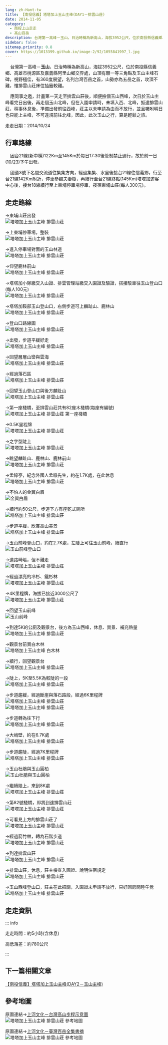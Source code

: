 ```yaml
---
lang: zh-Hant-tw
title: 【南投信義】塔塔加上玉山主峰(DAY1－排雲山莊)
date: 2014-11-05
category: 
  - 南投上山走走
  - 高山百岳
description: 台灣第一高峰－玉山，日治時稱為新高山，海拔3952公尺，位於南投縣信義鄉、高雄市桃源區及嘉義縣阿里山鄉交界處，山頂有顆一等三角點及玉山主峰石碑，視野極佳，有360度展望，名列台灣百岳之首，山勢亦為五岳之首，攻頂不難，惟排雲山莊床位抽籤較難。
sidebar: false
sitemap.priority: 0.8
cover: https://1013399.github.io/image-2/92/1055841997_l.jpg
---
```


    台灣第一高峰－**玉山**，日治時稱為新高山，海拔3952公尺，位於南投縣信義鄉、高雄市桃源區及嘉義縣阿里山鄉交界處，山頂有顆一等三角點及玉山主峰石碑，視野極佳，有360度展望，名列台灣百岳之首，山勢亦為五岳之首，攻頂不難，惟排雲山莊床位抽籤較難。  

    應同事之邀，計畫第一天走至排雲山莊後，順便撿個玉山西峰，次日於玉山主峰看完日出後，再走個玉山北峰，但在入園申請時，未填入西、北峰，抵達排雲山莊，稍事休息後，準備出發前往西峰，莊主以未申請為由而不放行，並且囑咐明日也只能上主峰，不可違規前往北峰，因此，此次玉山之行，算是輕鬆之旅。

<!-- more -->

走走日期：2014/10/24

## 行車路線 

    因台21線(新中橫)122Km至145Km於每日17:30後管制禁止通行，故於前一日(10/23)下午出發。  

    國道3號下名間交流道往集集方向，經過集集、水里後接台21線往信義鄉，行至台21線142Km附近，停車參觀夫妻樹，再續行至台21線終點(145Km)塔塔加遊客中心後，接台18線續行至上東埔停車場停車，夜宿東埔山莊(每人300元)。

## 走走路線  
→東埔山莊出發  
![塔塔加上玉山主峰 排雲山莊](https://1013399.github.io/image-2/92/1055842778_l.jpg)

→上東埔停車場，整裝  
![塔塔加上玉山主峰 排雲山莊](https://1013399.github.io/image-2/92/1055843278_l.jpg)

→進入停車場對面的玉山林道  
![塔塔加上玉山主峰 排雲山莊](https://1013399.github.io/image-2/92/1055839928_l.jpg)

→仰望鹿林前山  
![塔塔加上玉山主峰 排雲山莊](https://1013399.github.io/image-2/92/1055842093_l.jpg)

→塔塔加小隊繳交入山證、排雲管理站繳交入園證及驗證，搭接駁車往玉山登山口(每人100元)  
![塔塔加上玉山主峰 排雲山莊](https://1013399.github.io/image-2/92/1055840447_l.jpg)

→塔塔加鞍部玉山登山口，右側步道可上麟趾山、鹿林山  
![塔塔加上玉山主峰 排雲山莊](https://1013399.github.io/image-2/92/1055838730_l.jpg)

→登山口路線圖  
![塔塔加上玉山主峰 排雲山莊](https://1013399.github.io/image-2/92/1055842096_l.jpg)

→出發，步道平緩好走  
![塔塔加上玉山主峰 排雲山莊](https://1013399.github.io/image-2/92/1055842097_l.jpg)

→回望層層山巒與雲海  
![塔塔加上玉山主峰 排雲山莊](https://1013399.github.io/image-2/92/1055841997_l.jpg)

→經過落石區  
![塔塔加上玉山主峰 排雲山莊](https://1013399.github.io/image-2/92/1055839933_l.jpg)

→回望玉山登山口與後方麟趾山  
![塔塔加上玉山主峰 排雲山莊](https://1013399.github.io/image-2/92/1055839936_l.jpg)

→第一座棧橋，至排雲山莊共有82座木棧橋(每座有編號)  
![塔塔加上玉山主峰 排雲山莊 第一座棧橋](https://1013399.github.io/image-2/92/1055838732_l.jpg)

→0.5K里程牌  
![塔塔加上玉山主峰 排雲山莊](https://1013399.github.io/image-2/92/1055839938_l.jpg)

→之字型陡上  
![塔塔加上玉山主峰 排雲山莊](https://1013399.github.io/image-2/92/1055840452_l.jpg)

→眺望麟趾山、鹿林山、鹿林前山  
![塔塔加上玉山主峰 排雲山莊](https://1013399.github.io/image-2/92/1055839544_l.jpg)

→孟祿亭，紀念外國人孟祿先生，約在1.7K處，在此休息  
![塔塔加上玉山主峰 排雲山莊](https://1013399.github.io/image-2/92/1055839939_l.jpg)

→不怕人的金翼白眉  
![金翼白眉](https://1013399.github.io/image-2/92/1055843657_l.jpg)

→續行約50公尺，步道下方有座乾式廁所  
![塔塔加上玉山主峰 排雲山莊](https://1013399.github.io/image-2/92/1055841686_l.jpg)

→步道平緩，欣賞高山美景  
![塔塔加上玉山主峰 排雲山莊](https://1013399.github.io/image-2/92/1055841688_l.jpg)

→玉山前峰登山口，約在2.7K處，左陡上可往玉山前峰，續直行  
![玉山前峰登山口](https://1013399.github.io/image-2/92/1055839548_l.jpg)

→道路崎嶇，但不難走  
![塔塔加上玉山主峰 排雲山莊](https://1013399.github.io/image-2/92/1055842199_l.jpg)

→經過漂亮的冷杉、鐵杉林  
![塔塔加上玉山主峰 排雲山莊](https://1013399.github.io/image-2/92/1055842003_l.jpg)

→4K里程牌，海拔已接近3000公尺了  
![塔塔加上玉山主峰 排雲山莊](https://1013399.github.io/image-2/92/1055838743_l.jpg)

→回望玉山前峰  
![玉山前峰](https://1013399.github.io/image-2/92/1055838744_l.jpg)

→到達5K的公廁及觀景台，後方為玉山西峰，休息、賞景、補充熱量  
![塔塔加上玉山主峰 排雲山莊](https://1013399.github.io/image-2/92/1055843658_l.jpg)

→觀景台前賞白木林  
![塔塔加上玉山主峰 白木林](https://1013399.github.io/image-2/92/1055837906_l.jpg)

→續行，回望觀景台  
![塔塔加上玉山主峰 排雲山莊](https://1013399.github.io/image-2/92/1055842204_l.jpg)

→陡上，5K至5.5K為較陡的一段  
![塔塔加上玉山主峰 排雲山莊](https://1013399.github.io/image-2/92/1055841212_l.jpg)

→步道趨緩，經過斷崖與落石路段，經過6K里程牌  
![塔塔加上玉山主峰 排雲山莊](https://1013399.github.io/image-2/92/1055842205_l.jpg)  
![塔塔加上玉山主峰 排雲山莊](https://1013399.github.io/image-2/92/1055842568_l.jpg)

→步道轉為往下行  
![塔塔加上玉山主峰 排雲山莊](https://1013399.github.io/image-2/92/1055843091_l.jpg)

→大峭壁，約在6.7K處  
![塔塔加上玉山主峰 排雲山莊](https://1013399.github.io/image-2/92/1055837333_l.jpg)

→步道趨陡，經過7K里程牌  
![塔塔加上玉山主峰 排雲山莊](https://1013399.github.io/image-2/92/1055841691_l.jpg)

→玉山杜鵑與玉山圓柏  
![玉山杜鵑與玉山圓柏](https://1013399.github.io/image-2/92/1055841216_l.jpg)

→繼續陡上，來到8K處  
![塔塔加上玉山主峰 排雲山莊](https://1013399.github.io/image-2/92/1055843760_l.jpg)

→第82號棧橋，即將到達排雲山莊  
![塔塔加上玉山主峰 排雲山莊](https://1013399.github.io/image-2/92/1055843577_l.jpg)

→可看見上方的排雲山莊了  
![塔塔加上玉山主峰 排雲山莊](https://1013399.github.io/image-2/92/1055843578_l.jpg)

→經過箭竹林，轉為石階步道  
![塔塔加上玉山主峰 排雲山莊](https://1013399.github.io/image-2/92/1055842293_l.jpg)

→到達排雲山莊  
![塔塔加上玉山主峰 排雲山莊](https://1013399.github.io/image-2/92/1055840939_l.jpg)

→排雲山莊，休息，莊主檢查入園證、說明住宿規定  
![塔塔加上玉山主峰 排雲山莊](https://1013399.github.io/image-2/92/1055839950_l.jpg)

→玉山西峰登山口，莊主在此把關，入園證未申請不放行，只好回房間睡午覺  
![塔塔加上玉山主峰 排雲山莊](https://1013399.github.io/image-2/92/1055841484_l.jpg)

## 走走資訊

::: info

走走時間：約5小時(含休息)

高低落差：約780公尺

:::

## 下一篇相關文章
[【南投信義】塔塔加上玉山主峰(DAY2－玉山主峰)](/posts/post-91-2014-11-06.md)

## 參考地圖
原圖連結→[上河文化－台灣高山步程示意圖](http://www.sunriver.com.tw/map_hiking_index.htm)  
![塔塔加上玉山主峰 排雲山莊 參考地圖](https://1013399.github.io/image-2/92/1055842864_l.jpg)

原圖連結→[上河文化－臺灣百岳全集書摘](http://www.sunriver.com.tw/takayama/yushan.htm)  
![塔塔加上玉山主峰 排雲山莊 參考地圖](https://1013399.github.io/image-2/92/1056840766_l.jpg)